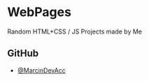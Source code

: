 # WebPages
Random HTML+CSS / JS Projects made by Me

## GitHub

- [@MarcinDevAcc](https://www.github.com/MarcinDevAcc)
